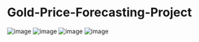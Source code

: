 # Gold-Price-Forecasting-Project
![image](https://user-images.githubusercontent.com/97382532/193749539-4aada629-ebdd-447f-a29e-d56a3df8e20b.png)
![image](https://user-images.githubusercontent.com/97382532/193749583-9596f479-04bd-4459-ad53-2434e247e86d.png)
![image](https://user-images.githubusercontent.com/97382532/193749654-bc3b1a7f-87a9-4307-965a-6f842fc7c329.png)
![image](https://user-images.githubusercontent.com/97382532/193749697-5da3f610-d125-4828-84fb-f9896b610217.png)

